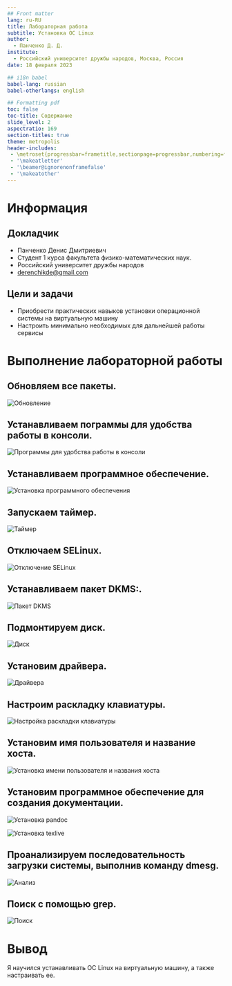 ```yaml
---
## Front matter
lang: ru-RU
title: Лабораторная работа 
subtitle: Установка ОС Linux
author:
  - Панченко Д. Д.
institute:
  - Российский университет дружбы народов, Москва, Россия
date: 18 февраля 2023

## i18n babel
babel-lang: russian
babel-otherlangs: english

## Formatting pdf
toc: false
toc-title: Содержание
slide_level: 2
aspectratio: 169
section-titles: true
theme: metropolis
header-includes:
 - \metroset{progressbar=frametitle,sectionpage=progressbar,numbering=fraction}
 - '\makeatletter'
 - '\beamer@ignorenonframefalse'
 - '\makeatother'
---
```


# Информация

## Докладчик

  * Панченко Денис Дмитриевич
  * Студент 1 курса факультета физико-математических наук.
  * Российский университет дружбы народов
  * [derenchikde@gmail.com](mailto:derenchikde@gmail.com)

## Цели и задачи

- Приобрести практических навыков установки операционной системы на виртуальную машину
- Настроить минимально необходимых для дальнейшей работы сервисы

# Выполнение лабораторной работы

## Обновляем все пакеты.

![Обновление](image/1.png)

## Устанавливаем пограммы для удобства работы в консоли.

![Программы для удобства работы в консоли](image/2.png)

## Устанавливаем программное обеспечение.

![Установка программного обеспечения](image/3.png)

## Запускаем таймер.

![Таймер](image/4.png)

## Отключаем SELinux.

![Отключение SELinux](image/5.png)

## Устанавливаем пакет DKMS:.

![Пакет DKMS](image/6.png)

## Подмонтируем диск.

![Диск](image/7.png)

## Установим драйвера.

![Драйвера](image/8.png)

## Настроим раскладку клавиатуры.

![Настройка раскладки клавиатуры](image/9.png)

## Установим имя пользователя и название хоста.

![Установка имени пользователя и названия хоста](image/10.png)

## Установим программное обеспечение для создания документации.

![Установка pandoc](image/11.png)

![Установка texlive](image/12.png)

## Проанализируем последовательность загрузки системы, выполнив команду dmesg.

![Анализ](image/13.png)

## Поиск с помощью grep.

![Поиск](image/14.png)

# Вывод

Я научился устанавливать ОС Linux на виртуальную машину, а также настраивать ее.
